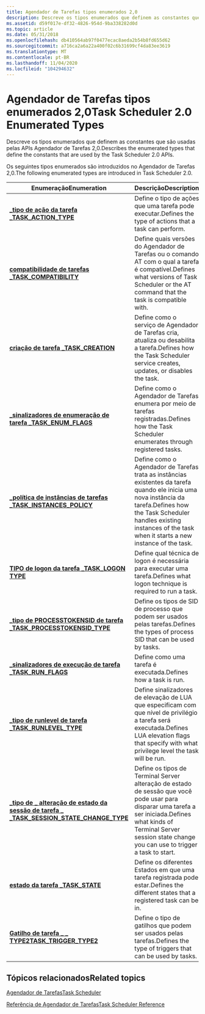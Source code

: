 ```yaml
---
title: Agendador de Tarefas tipos enumerados 2,0
description: Descreve os tipos enumerados que definem as constantes que são usadas pelas APIs Agendador de Tarefas 2,0.
ms.assetid: d59f017e-df32-4826-954d-9ba338282d0d
ms.topic: article
ms.date: 05/31/2018
ms.openlocfilehash: db410564ab97f0477ecac8aeda2b54b8fd655d62
ms.sourcegitcommit: a716ca2a6a22a400f02c6b31699cf4da83ee3619
ms.translationtype: MT
ms.contentlocale: pt-BR
ms.lasthandoff: 11/04/2020
ms.locfileid: "104294632"
---
```

# <a name="task-scheduler-20-enumerated-types"></a><span data-ttu-id="12b36-103">Agendador de Tarefas tipos enumerados 2,0</span><span class="sxs-lookup"><span data-stu-id="12b36-103">Task Scheduler 2.0 Enumerated Types</span></span>

<span data-ttu-id="12b36-104">Descreve os tipos enumerados que definem as constantes que são usadas pelas APIs Agendador de Tarefas 2,0.</span><span class="sxs-lookup"><span data-stu-id="12b36-104">Describes the enumerated types that define the constants that are used by the Task Scheduler 2.0 APIs.</span></span>


<span data-ttu-id="12b36-105">Os seguintes tipos enumerados são introduzidos no Agendador de Tarefas 2,0.</span><span class="sxs-lookup"><span data-stu-id="12b36-105">The following enumerated types are introduced in Task Scheduler 2.0.</span></span>



| <span data-ttu-id="12b36-106">Enumeração</span><span class="sxs-lookup"><span data-stu-id="12b36-106">Enumeration</span></span>                                                                  | <span data-ttu-id="12b36-107">Descrição</span><span class="sxs-lookup"><span data-stu-id="12b36-107">Description</span></span>                                                                                                      |
|------------------------------------------------------------------------------|------------------------------------------------------------------------------------------------------------------|
| [<span data-ttu-id="12b36-108">**\_tipo de ação da tarefa \_**</span><span class="sxs-lookup"><span data-stu-id="12b36-108">**TASK\_ACTION\_TYPE**</span></span>](/windows/desktop/api/taskschd/ne-taskschd-task_action_type)                               | <span data-ttu-id="12b36-109">Define o tipo de ações que uma tarefa pode executar.</span><span class="sxs-lookup"><span data-stu-id="12b36-109">Defines the type of actions that a task can perform.</span></span>                                                             |
| [<span data-ttu-id="12b36-110">**compatibilidade de tarefas \_**</span><span class="sxs-lookup"><span data-stu-id="12b36-110">**TASK\_COMPATIBILITY**</span></span>](/windows/desktop/api/taskschd/ne-taskschd-task_compatibility)                            | <span data-ttu-id="12b36-111">Define quais versões do Agendador de Tarefas ou o comando AT com o qual a tarefa é compatível.</span><span class="sxs-lookup"><span data-stu-id="12b36-111">Defines what versions of Task Scheduler or the AT command that the task is compatible with.</span></span>                      |
| [<span data-ttu-id="12b36-112">**criação de tarefa \_**</span><span class="sxs-lookup"><span data-stu-id="12b36-112">**TASK\_CREATION**</span></span>](/windows/desktop/api/taskschd/ne-taskschd-task_creation)                                       | <span data-ttu-id="12b36-113">Define como o serviço de Agendador de Tarefas cria, atualiza ou desabilita a tarefa.</span><span class="sxs-lookup"><span data-stu-id="12b36-113">Defines how the Task Scheduler service creates, updates, or disables the task.</span></span>                                   |
| [<span data-ttu-id="12b36-114">**\_sinalizadores de enumeração de tarefa \_**</span><span class="sxs-lookup"><span data-stu-id="12b36-114">**TASK\_ENUM\_FLAGS**</span></span>](/windows/desktop/api/taskschd/ne-taskschd-task_enum_flags)                                 | <span data-ttu-id="12b36-115">Define como o Agendador de Tarefas enumera por meio de tarefas registradas.</span><span class="sxs-lookup"><span data-stu-id="12b36-115">Defines how the Task Scheduler enumerates through registered tasks.</span></span>                                              |
| [<span data-ttu-id="12b36-116">**\_política de instâncias de tarefas \_**</span><span class="sxs-lookup"><span data-stu-id="12b36-116">**TASK\_INSTANCES\_POLICY**</span></span>](/windows/desktop/api/taskschd/ne-taskschd-task_instances_policy)                     | <span data-ttu-id="12b36-117">Define como o Agendador de Tarefas trata as instâncias existentes da tarefa quando ele inicia uma nova instância da tarefa.</span><span class="sxs-lookup"><span data-stu-id="12b36-117">Defines how the Task Scheduler handles existing instances of the task when it starts a new instance of the task.</span></span> |
| [<span data-ttu-id="12b36-118">**TIPO de logon da tarefa \_**</span><span class="sxs-lookup"><span data-stu-id="12b36-118">**TASK\_LOGON TYPE**</span></span>](/windows/desktop/api/taskschd/ne-taskschd-task_logon_type)                                  | <span data-ttu-id="12b36-119">Define qual técnica de logon é necessária para executar uma tarefa.</span><span class="sxs-lookup"><span data-stu-id="12b36-119">Defines what logon technique is required to run a task.</span></span>                                                          |
| [<span data-ttu-id="12b36-120">**\_tipo de PROCESSTOKENSID de tarefa \_**</span><span class="sxs-lookup"><span data-stu-id="12b36-120">**TASK\_PROCESSTOKENSID\_TYPE**</span></span>](/windows/win32/api/taskschd/ne-taskschd-task_processtokensid_type)             | <span data-ttu-id="12b36-121">Define os tipos de SID de processo que podem ser usados pelas tarefas.</span><span class="sxs-lookup"><span data-stu-id="12b36-121">Defines the types of process SID that can be used by tasks.</span></span>                                                      |
| [<span data-ttu-id="12b36-122">**\_sinalizadores de execução de tarefa \_**</span><span class="sxs-lookup"><span data-stu-id="12b36-122">**TASK\_RUN\_FLAGS**</span></span>](/windows/desktop/api/taskschd/ne-taskschd-task_run_flags)                                   | <span data-ttu-id="12b36-123">Define como uma tarefa é executada.</span><span class="sxs-lookup"><span data-stu-id="12b36-123">Defines how a task is run.</span></span>                                                                                       |
| [<span data-ttu-id="12b36-124">**\_tipo de runlevel de tarefa \_**</span><span class="sxs-lookup"><span data-stu-id="12b36-124">**TASK\_RUNLEVEL\_TYPE**</span></span>](/windows/win32/api/taskschd/ne-taskschd-task_runlevel_type)                           | <span data-ttu-id="12b36-125">Define sinalizadores de elevação de LUA que especificam com que nível de privilégio a tarefa será executada.</span><span class="sxs-lookup"><span data-stu-id="12b36-125">Defines LUA elevation flags that specify with what privilege level the task will be run.</span></span>                         |
| [<span data-ttu-id="12b36-126">**\_tipo de \_ alteração de estado da sessão de tarefa \_ \_**</span><span class="sxs-lookup"><span data-stu-id="12b36-126">**TASK\_SESSION\_STATE\_CHANGE\_TYPE**</span></span>](/windows/desktop/api/taskschd/ne-taskschd-task_session_state_change_type) | <span data-ttu-id="12b36-127">Define os tipos de Terminal Server alteração de estado de sessão que você pode usar para disparar uma tarefa a ser iniciada.</span><span class="sxs-lookup"><span data-stu-id="12b36-127">Defines what kinds of Terminal Server session state change you can use to trigger a task to start.</span></span>               |
| [<span data-ttu-id="12b36-128">**estado da tarefa \_**</span><span class="sxs-lookup"><span data-stu-id="12b36-128">**TASK\_STATE**</span></span>](/windows/desktop/api/taskschd/ne-taskschd-task_state)                                            | <span data-ttu-id="12b36-129">Define os diferentes Estados em que uma tarefa registrada pode estar.</span><span class="sxs-lookup"><span data-stu-id="12b36-129">Defines the different states that a registered task can be in.</span></span>                                                   |
| [<span data-ttu-id="12b36-130">**Gatilho de tarefa \_ \_ TYPE2**</span><span class="sxs-lookup"><span data-stu-id="12b36-130">**TASK\_TRIGGER\_TYPE2**</span></span>](/windows/desktop/api/taskschd/ne-taskschd-task_trigger_type2)                                  | <span data-ttu-id="12b36-131">Define o tipo de gatilhos que podem ser usados pelas tarefas.</span><span class="sxs-lookup"><span data-stu-id="12b36-131">Defines the type of triggers that can be used by tasks.</span></span>                                                          |



 

## <a name="related-topics"></a><span data-ttu-id="12b36-132">Tópicos relacionados</span><span class="sxs-lookup"><span data-stu-id="12b36-132">Related topics</span></span>

<dl> <dt>

[<span data-ttu-id="12b36-133">Agendador de Tarefas</span><span class="sxs-lookup"><span data-stu-id="12b36-133">Task Scheduler</span></span>](task-scheduler-start-page.md)
</dt> <dt>

[<span data-ttu-id="12b36-134">Referência de Agendador de Tarefas</span><span class="sxs-lookup"><span data-stu-id="12b36-134">Task Scheduler Reference</span></span>](task-scheduler-reference.md)
</dt> </dl>

 

 




